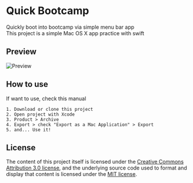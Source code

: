 # Quick Bootcamp
Quickly boot into bootcamp via simple menu bar app  
This project is a simple Mac OS X app practice with swift

## Preview
![Preview](https://github.com/rlatkdgus500/quickBootcamp/blob/master/ReadmeImage/app.jpg)

## How to use
If want to use, check this manual  
```
1. Download or clone this project  
2. Open project with Xcode  
3. Product > Archive  
4. Export > check "Export as a Mac Application" > Export  
5. and... Use it!  
```

## License
The content of this project itself is licensed under the [Creative Commons Attribution 3.0 license](http://creativecommons.org/licenses/by/3.0/us/deed.en_US), and the underlying source code used to format and display that content is licensed under the [MIT license](http://opensource.org/licenses/mit-license.php).

